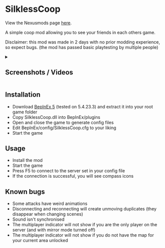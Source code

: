 # SilklessCoop

View the Nexusmods page [here](https://www.nexusmods.com/hollowknightsilksong/mods/73).

A simple coop mod allowing you to see your friends in each others game.

Disclaimer: this mod was made in 2 days with no prior modding experience, so expect bugs. (the mod has passed basic playtesting by multiple people)

<details>
<summary>

## Screenshots / Videos

</summary>

[![Movement Footage](https://img.youtube.com/vi/CJR4MXvXHsI/0.jpg)](https://www.youtube.com/watch?v=CJR4MXvXHsI)

[![Combat Footage](https://img.youtube.com/vi/L90_3az_o0M/0.jpg)](https://www.youtube.com/watch?v=L90_3az_o0M)

![Bellhart Screenshot 1](./Media/bellhart_1.jpg)
![Bellhart Screenshot 2](./Media/bellhart_2.jpg)
![Bellhart Screenshot 3](./Media/bellhart_3.jpg)
![Bellhart Screenshot 4](./Media/bellhart_4.jpg)
![Shellwood Screenshot 1](./Media/shellwood_1.jpg)
![Shellwood Screenshot 1](./Media/shellwood_2.jpg)
![Shellwood Screenshot 1](./Media/shellwood_3.jpg)
![Shellwood Screenshot 1](./Media/shellwood_4.jpg)

Note: player counter in the bottom left corner when viewing the quick map (holding L1)

</details>

## Installation

- Download [BepInEx 5](https://github.com/BepInEx/BepInEx/releases/) (tested on 5.4.23.3) and extract it into your root game folder
- Copy SilklessCoop.dll into BepInEx/plugins
- Open and close the game to generate config files
- Edit BepInEx/config/SilklessCoop.cfg to your liking
- Start the game

## Usage

- Install the mod
- Start the game
- Press F5 to connect to the server set in your config file
- If the connection is successful, you will see compass icons

## Known bugs

- Some attacks have weird animations
- Disconnecting and reconnecting will create unmoving duplicates (they disappear when changing scenes)
- Sound isn't synchronised
- The multiplayer indicator will not show if you are the only player on the server (and with mirror mode turned off)
- The multiplayer indicator will not show if you do not have the map for your current area unlocked
